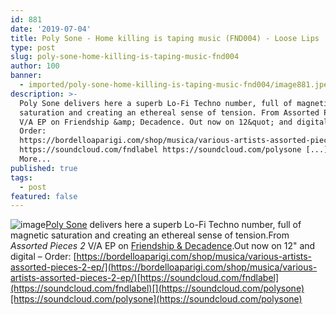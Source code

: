 ```yaml
---
id: 881
date: '2019-07-04'
title: Poly Sone - Home killing is taping music (FND004) - Loose Lips
type: post
slug: poly-sone-home-killing-is-taping-music-fnd004
author: 100
banner:
  - imported/poly-sone-home-killing-is-taping-music-fnd004/image881.jpeg
description: >-
  Poly Sone delivers here a superb Lo-Fi Techno number, full of magnetic
  saturation and creating an ethereal sense of tension. From Assorted Pieces 2
  V/A EP on Friendship &amp; Decadence. Out now on 12&quot; and digital &#8211;
  Order:
  https://bordelloaparigi.com/shop/musica/various-artists-assorted-pieces-2-ep/
  https://soundcloud.com/fndlabel https://soundcloud.com/polysone [...]Read
  More...
published: true
tags:
  - post
featured: false
---
```

![image](../imported/poly-sone-home-killing-is-taping-music-fnd004/image881.jpeg)[Poly Sone](https://polysone.bandcamp.com/) delivers here a superb Lo-Fi Techno number, full of magnetic saturation and creating an ethereal sense of tension.From _Assorted Pieces 2_ V/A EP on [Friendship & Decadence](https://fndlabel.bandcamp.com/).Out now on 12" and digital – Order: [](https://bordelloaparigi.com/shop/musica/various-artists-assorted-pieces-2-ep/)[https://bordelloaparigi.com/shop/musica/various-artists-assorted-pieces-2-ep/](https://bordelloaparigi.com/shop/musica/various-artists-assorted-pieces-2-ep/)[https://soundcloud.com/fndlabel](https://soundcloud.com/fndlabel)[](https://soundcloud.com/polysone)[https://soundcloud.com/polysone](https://soundcloud.com/polysone)